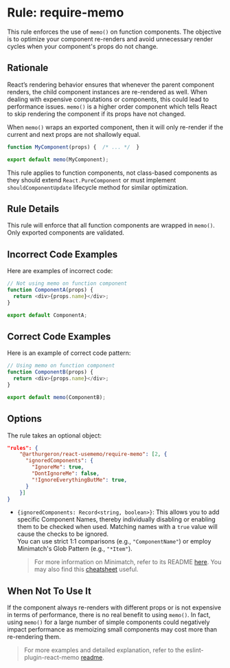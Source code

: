 # Rule: require-memo

This rule enforces the use of `memo()` on function components. The objective is to optimize your component re-renders and avoid unnecessary render cycles when your component's props do not change.

## Rationale 

React’s rendering behavior ensures that whenever the parent component renders, the child component instances are re-rendered as well. When dealing with expensive computations or components, this could lead to performance issues. `memo()` is a higher order component which tells React to skip rendering the component if its props have not changed.

When `memo()` wraps an exported component, then it will only re-render if the current and next props are not shallowly equal.

```jsx
function MyComponent(props) {  /* ... */  }

export default memo(MyComponent);
```

This rule applies to function components, not class-based components as they should extend `React.PureComponent` or must implement `shouldComponentUpdate` lifecycle method for similar optimization.

## Rule Details
This rule will enforce that all function components are wrapped in `memo()`.  
Only exported components are validated.

## Incorrect Code Examples

Here are examples of incorrect code:

```js
// Not using memo on function component
function ComponentA(props) {
  return <div>{props.name}</div>;
}

export default ComponentA;
```

## Correct Code Examples

Here is an example of correct code pattern:

```js
// Using memo on function component
function ComponentB(props) {
  return <div>{props.name}</div>;
}

export default memo(ComponentB);
```
## Options 

The rule takes an optional object:

```json
"rules": {
    "@arthurgeron/react-usememo/require-memo": [2, {
      "ignoredComponents": {
        "IgnoreMe": true,
        "DontIgnoreMe": false,
        "!IgnoreEverythingButMe": true,
      }
    }]
}
```
- `{ignoredComponents: Record<string, boolean>}`: This allows you to add specific Component Names, thereby individually disabling or enabling them to be checked when used. Matching names with a `true` value will cause the checks to be ignored.   
You can use strict 1:1 comparisons (e.g., `"ComponentName"`) or employ Minimatch's Glob Pattern (e.g., `"*Item"`).   
  > For more information on Minimatch, refer to its README [here](https://www.npmjs.com/package/minimatch). You may also find this [cheatsheet](https://github.com/motemen/minimatch-cheat-sheet) useful.


## When Not To Use It

If the component always re-renders with different props or is not expensive in terms of performance, there is no real benefit to using `memo()`. In fact, using `memo()` for a large number of simple components could negatively impact performance as memoizing small components may cost more than re-rendering them.

> For more examples and detailed explanation, refer to the eslint-plugin-react-memo [readme](https://github.com/myorg/eslint-plugin-react-memo).